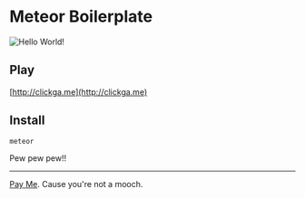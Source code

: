 # Meteor Boilerplate
![Hello World!](http://tyler.link/h1iQ/Screen%20Shot%202016-08-13%20at%2011.38.31%20AM.png)

## Play
[http://clickga.me](http://clickga.me)

## Install
```bash
meteor
```

Pew pew pew!!

---
[Pay Me](https://cash.me/$tyvdh). Cause you're not a mooch.
